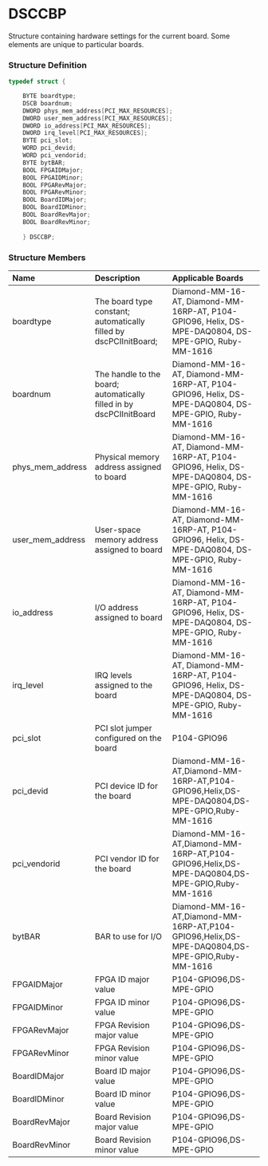 # DSCCBP

Structure containing hardware settings for the current board. Some elements are unique to particular boards.

### Structure Definition

```c
typedef struct { 

    BYTE boardtype; 
    DSCB boardnum; 
    DWORD phys_mem_address[PCI_MAX_RESOURCES]; 
    DWORD user_mem_address[PCI_MAX_RESOURCES]; 
    DWORD io_address[PCI_MAX_RESOURCES]; 
    DWORD irq_level[PCI_MAX_RESOURCES]; 
    BYTE pci_slot; 
    WORD pci_devid; 
    WORD pci_vendorid; 
    BYTE bytBAR; 
    BOOL FPGAIDMajor; 
    BOOL FPGAIDMinor; 
    BOOL FPGARevMajor; 
    BOOL FPGARevMinor; 
    BOOL BoardIDMajor; 
    BOOL BoardIDMinor; 
    BOOL BoardRevMajor; 
    BOOL BoardRevMinor; 
    
    } DSCCBP;
```

### Structure Members

| Name | Description | Applicable Boards |
| :--- | :--- | :--- |
| boardtype | The board type constant; automatically filled by dscPCIInitBoard; | Diamond-MM-16-AT, Diamond-MM-16RP-AT, P104-GPIO96, Helix, DS-MPE-DAQ0804, DS-MPE-GPIO, Ruby-MM-1616 |
| boardnum | The handle to the board; automatically filled in by dscPCIInitBoard | Diamond-MM-16-AT, Diamond-MM-16RP-AT, P104-GPIO96, Helix, DS-MPE-DAQ0804, DS-MPE-GPIO, Ruby-MM-1616 |
| phys\_mem\_address | Physical memory address assigned to board | Diamond-MM-16-AT, Diamond-MM-16RP-AT, P104-GPIO96, Helix, DS-MPE-DAQ0804, DS-MPE-GPIO, Ruby-MM-1616 |
| user\_mem\_address | User-space memory address assigned to board | Diamond-MM-16-AT, Diamond-MM-16RP-AT, P104-GPIO96, Helix, DS-MPE-DAQ0804, DS-MPE-GPIO, Ruby-MM-1616 |
| io\_address | I/O address assigned to board | Diamond-MM-16-AT, Diamond-MM-16RP-AT, P104-GPIO96, Helix, DS-MPE-DAQ0804, DS-MPE-GPIO, Ruby-MM-1616 |
| irq\_level | IRQ levels assigned to the board | Diamond-MM-16-AT, Diamond-MM-16RP-AT, P104-GPIO96, Helix, DS-MPE-DAQ0804, DS-MPE-GPIO, Ruby-MM-1616 |
| pci\_slot | PCI slot jumper configured on the board | P104-GPIO96 |
| pci\_devid | PCI device ID for the board | Diamond-MM-16-AT,Diamond-MM-16RP-AT,P104-GPIO96,Helix,DS-MPE-DAQ0804,DS-MPE-GPIO,Ruby-MM-1616 |
| pci\_vendorid | PCI vendor ID for the board | Diamond-MM-16-AT,Diamond-MM-16RP-AT,P104-GPIO96,Helix,DS-MPE-DAQ0804,DS-MPE-GPIO,Ruby-MM-1616 |
| bytBAR | BAR to use for I/O | Diamond-MM-16-AT,Diamond-MM-16RP-AT,P104-GPIO96,Helix,DS-MPE-DAQ0804,DS-MPE-GPIO,Ruby-MM-1616 |
| FPGAIDMajor | FPGA ID major value | P104-GPIO96,DS-MPE-GPIO |
| FPGAIDMinor | FPGA ID minor value | P104-GPIO96,DS-MPE-GPIO |
| FPGARevMajor | FPGA Revision major value | P104-GPIO96,DS-MPE-GPIO |
| FPGARevMinor | FPGA Revision minor value | P104-GPIO96,DS-MPE-GPIO |
| BoardIDMajor | Board ID major value | P104-GPIO96,DS-MPE-GPIO |
| BoardIDMinor | Board ID minor value | P104-GPIO96,DS-MPE-GPIO |
| BoardRevMajor | Board Revision major value | P104-GPIO96,DS-MPE-GPIO |
| BoardRevMinor | Board Revision minor value | P104-GPIO96,DS-MPE-GPIO |

